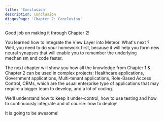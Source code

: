 ```yaml
---
title: 'Conclusion'
description: Conclusion
disqusPage: 'Chapter 2: Conclusion'
---
```


Good job on making it through Chapter 2!

You learned how to integrate the View Layer into Meteor. 
What's next ?
Well, you need to do your homework first, because it will help you form
new neural synapses that will enable you to remember the underlying mechanism and code faster.

The next chapter will show you how all the knowledge from Chapter 1 & Chapter 2 can be used in complex projects:
Healthcare applications, Government applications, Multi-tenant applications, Role-Based Access Control, CRMs, 
which are the usual enterprise type of applications that may require a bigger team to develop,
and a lot of coding. 

We'll understand how to keep it under-control, how to use testing and how
to continuously integrate and of course: how to deploy!

It is going to be awesome!

